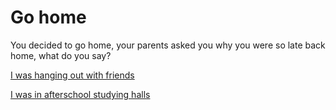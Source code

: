 # Go home
You decided to go home, your parents asked you why you were so late back home, what do you say?

[I was hanging out with friends](doubt.md)

[I was in afterschool studying halls](happy.md)
